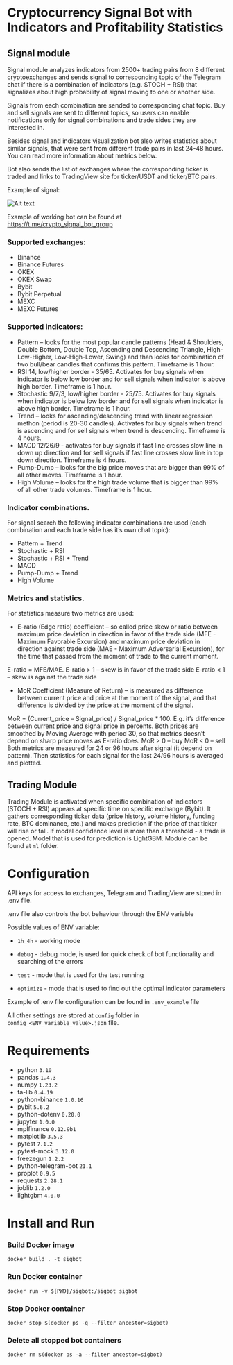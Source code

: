 # Cryptocurrency Signal Bot with Indicators and Profitability Statistics

## Signal module

Signal module analyzes indicators from 2500+ trading pairs from 8 different cryptoexchanges and sends signal to corresponding topic of the Telegram chat if there is a combination of indicators (e.g. STOCH + RSI) that signalizes about high probability of signal moving to one or another side.

Signals from each combination are sended to corresponding chat topic. Buy and sell signals are sent to different topics, so users can enable notifications only for signal combinations and trade sides they are interested in.

Besides signal and indicators visualization bot also writes statistics about similar signals, that were sent from different trade pairs in last 24-48 hours. You can read more information about metrics below.

Bot also sends the list of exchanges where the corresponding ticker is traded and links to TradingView site for ticker/USDT and ticker/BTC pairs.

Example of signal:

![Alt text](signal.jpg)

Example of working bot can be found at https://t.me/crypto_signal_bot_group

### Supported exchanges:
- Binance
- Binance Futures
- OKEX
- OKEX Swap
- Bybit
- Bybit Perpetual
- MEXC
- MEXC Futures

### Supported indicators:
- Pattern – looks for the most popular candle patterns (Head & Shoulders, Double Bottom, Double Top, Ascending and Descending Triangle, High-Low-Higher, Low-High-Lower, Swing)  and than looks for combination of two bull/bear candles that confirms this pattern. Timeframe is 1 hour.
- RSI 14, low/higher border - 35/65. Activates for buy signals when indicator is below low border and for sell signals when indicator is above high border. Timeframe is 1 hour.
- Stochastic 9/7/3, low/higher border - 25/75. Activates for buy signals when indicator is below low border and for sell signals when indicator is above high border. Timeframe is 1 hour.
- Trend – looks for ascending/descending trend with linear regression methon (period is 20-30 candles). Activates for buy signals when trend is ascending and for sell signals when trend is descending. Timeframe is 4 hours.
- MACD 12/26/9 - activates for buy signals if fast line crosses slow line in down up direction and for sell signals if fast line crosses slow line in top down direction. Timeframe is 4 hours.
- Pump-Dump – looks for the big price moves that are bigger than 99% of all other moves. Timeframe is 1 hour.
- High Volume – looks for the high trade volume that is bigger than 99% of all other trade volumes. Timeframe is 1 hour.

### Indicator combinations.
For signal search the following indicator combinations are used (each combination and each trade side has it’s own chat topic):
- Pattern + Trend
- Stochastic + RSI
- Stochastic + RSI + Trend
- MACD
- Pump-Dump + Trend
- High Volume

### Metrics and statistics.
For statistics measure two metrics are used:

- E-ratio (Edge ratio) coefficient – so called price skew or ratio between maximum price deviation in direction in favor of the trade side (MFE - Maximum Favorable Excursion) and maximum price deviation in direction against trade side (MAE - Maximum Adversarial Excursion), for the time that passed from the moment of trade to the current moment.

E-ratio = MFE/MAE.
E-ratio > 1 – skew is in favor of the trade side
E-ratio < 1 – skew is against the trade side

- MoR Coefficient (Measure of Return) – is measured as difference between current price and price at the moment of the signal, and that difference is divided by the price at the moment of the signal.

MoR = (Current_price – Signal_price) /  Signal_price * 100. E.g. it’s difference between current price and signal price in percents. Both prices are smoothed by Moving Average with period 30, so that metrics doesn’t depend on sharp price moves as E-ratio does.
MoR > 0 – buy
MoR < 0 – sell
Both metrics are measured for 24 or 96 hours after signal (it depend on pattern). Then statistics for each signal for the last 24/96 hours is averaged and plotted.

## Trading Module

Trading Module is activated when specific combination of indicators (STOCH + RSI) appears at specific time on specific exchange (Bybit). It gathers corresponding ticker data (price history, volume history, funding rate, BTC dominance, etc.) and makes prediction if the price of that ticker will rise or fall. If model confidence level is more than a threshold -
a trade is opened. Model that is used for prediction is LightGBM. Module can be found at `ml` folder.

# Configuration

API keys for access to exchanges, Telegram and TradingView are stored in .env file.

.env file also controls the bot behaviour through the ENV variable

Possible values of ENV variable:

- `1h_4h` - working mode

- `debug` - debug mode, is used for quick check of bot functionality and searching of the errors

- `test` - mode that is used for the test running

- `optimize` - mode that is used to find out the optimal indicator parameters

Example of .env file configuration can be found in `.env_example` file

All other settings are stored at `config` folder in `config_<ENV_variable_value>.json` file.

# Requirements

* python `3.10`
* pandas `1.4.3`
* numpy `1.23.2`
* ta-lib `0.4.19`
* python-binance `1.0.16`
* pybit `5.6.2`
* python-dotenv `0.20.0`
* jupyter `1.0.0`
* mplfinance `0.12.9b1`
* matplotlib `3.5.3`
* pytest `7.1.2`
* pytest-mock `3.12.0`
* freezegun `1.2.2`
* python-telegram-bot `21.1`
* proplot `0.9.5`
* requests `2.28.1`
* joblib `1.2.0`
* lightgbm `4.0.0`


# Install and Run

### Build Docker image

`docker build . -t sigbot`

### Run Docker container

`docker run -v ${PWD}/sigbot:/sigbot sigbot`

### Stop Docker container

`docker stop $(docker ps -q --filter ancestor=sigbot)`

### Delete all stopped bot containers

`docker rm $(docker ps -a --filter ancestor=sigbot)`
